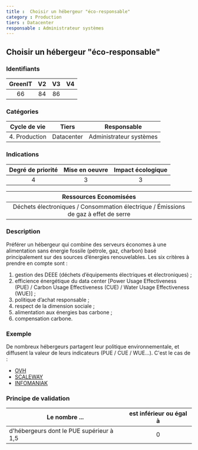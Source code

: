 ```yaml
---
title :  Choisir un hébergeur "éco-responsable"
category : Production
tiers : Datacenter
responsable : Administrateur systèmes
---
```


## Choisir un hébergeur "éco-responsable"

### Identifiants

| GreenIT |  V2  |  V3  |  V4  |
|:-------:|:----:|:----:|:----:|
|   66   |  84 | 86  |      |

### Catégories

| Cycle de vie |  Tiers  |  Responsable  |
|:---------:|:----:|:----:|
| 4. Production | Datacenter | Administrateur systèmes |

### Indications

| Degré de priorité |      Mise en oeuvre       |  Impact écologique    |
|:-------------------:|:-------------------------:|:---------------------:|
| 4 | 3 | 3 |

|Ressources Economisées                                      |
|:----------------------------------------------------------:|
|  Déchets électroniques / Consommation électrique / Émissions de gaz à effet de serre |

### Description

Préférer un hébergeur qui combine des serveurs économes à une alimentation sans énergie fossile (pétrole, gaz, charbon) 
basé principalement sur des sources d’énergies renouvelables.
Les six critères à prendre en compte sont :
1. gestion des DEEE (déchets d’équipements électriques et électroniques) ;
2. efficience énergétique du data center [Power Usage Effectiveness (PUE) / Carbon Usage Effectiveness (CUE) /
   Water Usage Effectiveness (WUE)] ;
3. politique d’achat responsable ;
4. respect de la dimension sociale ;
5. alimentation aux énergies bas carbone ;
6. compensation carbone.

### Exemple

De nombreux hébergeurs partagent leur politique environnementale, et diffusent la valeur de 
leurs indicateurs (PUE / CUE / WUE...). C'est le cas de : 
   - [OVH](https://corporate.ovhcloud.com/fr/sustainability/environment/)
   - [SCALEWAY](https://www.scaleway.com/fr/leadership-environnemental/)
   - [INFOMANIAK](https://www.infomaniak.com/fr/ecologie)

### Principe de validation

| Le nombre ...     | est inférieur ou égal à   |  
|-------------------|:-------------------------:|
| d'hébergeurs dont le PUE supérieur à 1,5  |  0 |
